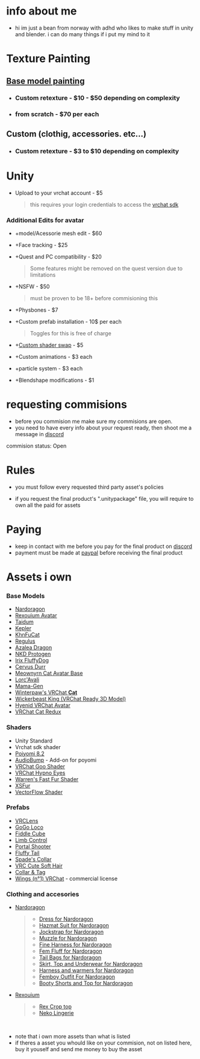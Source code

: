 # info about me

* hi im just a bean from norway with adhd who likes to make stuff in unity and blender. i can do many things if i put my mind to it

# Texture Painting

## [Base model painting](#base-models)

* ### Custom retexture - $10 - $50 depending on complexity

* ### from scratch - $70 per each

## Custom (clothig, accessories. etc...)

* ### Custom retexture - $3 to $10 depending on complexity

# Unity

* Upload to your vrchat account - $5
    >this requires your login credentials to access the [vrchat sdk](https://creators.vrchat.com/sdk/)

### Additional Edits for avatar

* +model/Acessorie mesh edit - $60

* +Face tracking - $25

* +Quest and PC compatibility - $20

    > Some features might be removed on the quest version due to limitations

* +NSFW - $50
    > must be proven to be 18+ before commisioning this

* +Physbones - $7

* +Custom prefab installation - 10$ per each
    > Toggles for this is free of charge
* +[Custom shader swap](#shaders) - $5

* +Custom animations - $3 each

* +particle system - $3 each

* +Blendshape modifications - $1

# requesting commisions

* before you commision me make sure my commisions are open.
* you need to have every info about your request ready, then shoot me a message in [discord](https://discord.com/invite/QhdKbZzw)

commision status: Open

# Rules

* you must follow every requested third party asset's policies

* if you request the final product's ".unitypackage" file, you will require to own all the paid for assets

# Paying

* keep in contact with me before you pay for the final product on [discord](https://discord.com/invite/QhdKbZzw)
* payment must be made at [paypal](https://paypal.me/splatzie) before receiving the final product

# Assets i own

### Base Models

* [Nardoragon](https://nardoiri.gumroad.com/l/Nardoragon)
* [Rexouium Avatar](https://rezilloryker.gumroad.com/l/MYutV)
* [Taidum](https://irix.gumroad.com/l/DpDFe)
* [Kepler](https://booth.pm/en/items/3000412)
* [KhnFuCat](https://cyangryphon.gumroad.com/l/KhnFuCat)
* [Regulus](https://booth.pm/en/items/2365403)
* [Azalea Dragon](https://foxipaws.gumroad.com/l/Azalea)
* [NKD Protogen](https://nukude.gumroad.com/l/ueLiW)
* [Irix FluffyDog](https://irix.gumroad.com/l/bikcyg)
* [Cervus Durr](https://rezilloryker.gumroad.com/l/Cervus)
* [Meownyrn Cat Avatar Base](https://frostkittypaw.gumroad.com/l/meownyrn)
* [Lorc'Avali](https://lorcanvr.gumroad.com/l/lorcavali)
* [Mama-Gen](https://ghostly.gumroad.com/l/mamagen)
* [Winterpaw's VRChat **Cat**](https://juliawinterpaw.gumroad.com/l/vrchatcat)
* [Wickerbeast King (VRChat Ready 3D Model)](https://jinapark.gumroad.com/l/JinsWickerbeast)
* [Hyenid VRChat Avatar](https://alber.gumroad.com/l/Hyenid)
* [VRChat Cat Redux](https://xtosca.gumroad.com/l/ToscaCat)

### Shaders

* Unity Standard
* Vrchat sdk shader
* [Poiyomi 8.2](https://www.patreon.com/poiyomi/posts)
* [AudioBump](https://angriestscv.gumroad.com/l/AudioBump) - Add-on for poyomi
* [VRChat Goo Shader](https://valuef.gumroad.com/l/goo)
* [VRChat Hypno Eyes](https://valuef.gumroad.com/l/hypno-eyes)
* [Warren's Fast Fur Shader](https://warrenwolfy.gumroad.com/l/atntv)
* [XSFur](https://booth.pm/en/items/1084711)
* [VectorFlow Shader](https://booth.pm/en/items/2764661)

### Prefabs

* [VRCLens](https://hirabiki.gumroad.com/l/rpnel)
* [GoGo Loco](https://franadavrc.gumroad.com/l/gogoloco)
* [Fiddle Cube](https://liindy.gumroad.com/l/FiddleCube)
* [Limb Control](https://dreadrith.gumroad.com/l/LBControl)
* [Portal Shooter](https://illuminatedvr.gumroad.com/l/Portal)
* [Fluffy Tail](https://novaicnight.gumroad.com/l/fluffytail)
* [Spade's Collar](https://spade.gumroad.com/l/Collar)
* [VRC Cute Soft Hair](https://aidenart.gumroad.com/l/xxawse)
* [Collar & Tag](https://beanshep.gumroad.com/l/CollarTag)
* [Wings (n°1) VRChat](https://gell3d.gumroad.com/l/wings1) - commercial license

### Clothing and accesories
* [Nardoragon](#assets-i-own)
    >* [Dress for Nardoragon](https://polycrow.gumroad.com/l/NardDress)
    >* [Hazmat Suit for Nardoragon](https://polycrow.gumroad.com/l/NardHazmat)
    >* [Jockstrap for Nardoragon](https://polycrow.gumroad.com/l/NardJock)
    >* [Muzzle for Nardoragon](https://polycrow.gumroad.com/l/NardMuzzle)
    >* [Fine Harness for Nardoragon](https://polycrow.gumroad.com/l/NardFineHarness)
    >* [Fem Fluff for Nardoragon](https://polycrow.gumroad.com/l/FemFluff)
    >* [Tail Bags for Nardoragon](https://polycrow.gumroad.com/l/TailBags)
    >* [Skirt, Top and Underwear for Nardoragon](https://polycrow.gumroad.com/l/NardSkirt)
    >* [Harness and warmers for Nardoragon](https://polycrow.gumroad.com/l/rElDH)
    >* [Femboy Outfit For Nardoragon](https://alfyb.gumroad.com/l/femboy)
    >* [Booty Shorts and Top for Nardoragon](https://alfyb.gumroad.com/l/shorts)

* [Rexouium](#assets-i-own)
    >* [Rex Crop top](https://kiwidox.gumroad.com/l/wksHU)
    >* [Neko Lingerie](https://scorpius.gumroad.com/l/Wnfby)

<br>

* note that i own more assets than what is listed
* if theres a asset you whould like on your commision, not on listed here, buy it youself and send me money to buy the asset
